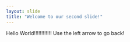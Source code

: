 ```yaml
---
layout: slide
title: "Welcome to our second slide!"
---
```

Hello World!!!!!!!!!!!!
Use the left arrow to go back!
